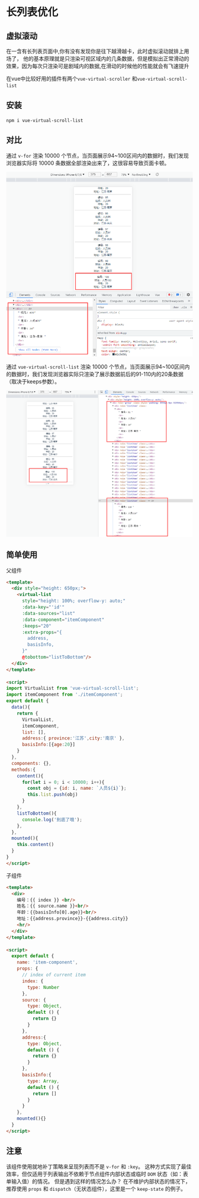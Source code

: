 # 长列表优化
## 虚拟滚动

在一含有长列表页面中,你有没有发现你是往下越滑越卡，此时虚拟滚动就排上用场了， 他的基本原理就是只渲染可视区域内的几条数据，但是模拟出正常滑动的效果，因为每次只渲染可是剧域内的数据,在滑动的时候他的性能就会有飞速提升

在vue中比较好用的插件有两个`vue-virtual-scroller`
和`vue-virtual-scroll-list`

## 安装

`npm i vue-virtual-scroll-list`

## 对比

通过 `v-for` 渲染 10000 个节点，当页面展示94~100区间内的数据时，我们发现浏览器实际将 10000 条数据全部渲染出来了，这很容易导致页面卡顿。

![图片](/assets/images/174d1377d572bafa.png)

通过 `vue-virtual-scroll-list` 渲染 10000 个节点，当页面展示94~100区间内的数据时，我们发现浏览器实际只渲染了展示数据前后的91-110内的20条数据（取决于keeps参数）。

![图片](/assets/images/174d137e4e2ac16c.png)

## 简单使用

父组件

```html
<template>
  <div style="height: 650px;">
    <virtual-list 
      style="height: 100%; overflow-y: auto;"
      :data-key="'id'"
      :data-sources="list"
      :data-component="itemComponent"
      :keeps="20"
      :extra-props="{
        address,
        basisInfo,
      }"
      @tobottom="listToBottom"/>
  </div>
</template>

<script>
import VirtualList from 'vue-virtual-scroll-list';
import itemComponent from './itemComponent';
export default {
  data(){
    return {
      VirtualList,
      itemComponent,
      list: [],
      address:{ province:'江苏',city:'南京' },
      basisInfo:[{age:20}] 
    }
  },
  components: {},
  methods:{
    content(){
      for(let i = 0; i < 10000; i++){
        const obj = {id: i, name: `人员${i}`};
        this.list.push(obj) 
      }
    },
    listToBottom(){
      console.log('到底了哦');
    },
  },
  mounted(){
    this.content()
  }
}
</script>
```

子组件

```html
<template>
  <div>
    编号：{{ index }} <br/>
    姓名：{{ source.name }}<br/> 
    年龄：{{basisInfo[0].age}}<br/>
    地址：{{address.province}}-{{address.city}}
    <hr/>
  </div>
</template>

<script>
  export default {
    name: 'item-component',
    props: {
      // index of current item
      index: { 
        type: Number
      },
      source: { 
        type: Object,
        default () {
          return {}
        }
      },
      address:{
        type: Object,
        default () {
          return {}
        }
      },
      basisInfo:{
        type: Array,
        default () {
          return []
        }  
      }
    },
    mounted(){}
  }
</script>
```

## 注意

该组件使用就地补丁策略来呈现列表而不是 `v-for` 和 `:key`。
这种方式实现了最佳效率，但仅适用于列表输出不依赖于节点组件内部状态或临时 `DOM` 状态（如：表单输入值）的情况。
但是遇到这样的情况怎么办？
在不维护内部状态的情况下，推荐使用 `props` 和 `dispatch`（无状态组件），这里是一个 `keep-state` 的例子。
